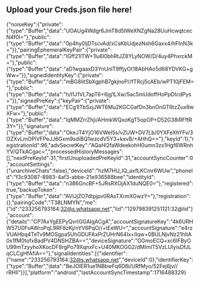 ## Upload your Creds.json file here!
{"noiseKey":{"private":{"type":"Buffer","data":"UOAUg4Wdgr6JmT8d5IWeXNZgNa28UuHcwqtcecN4f0I="},"public":{"type":"Buffer","data":"0p4hy0IjDTscvAd/xCsKbUdjezNsh6Gaxx4/hFInN3k="}},"pairingEphemeralKeyPair":{"private":{"type":"Buffer","data":"IGff21lTW+1lu6l0bhRtJZ8YLyNOW/D/4uy4PhxrckM="},"public":{"type":"Buffer","data":"aD1wgaaxD3YnUnlT9ffjyOt18AbHAo5d68YDVKG+gWw="}},"signedIdentityKey":{"private":{"type":"Buffer","data":"mBG8IitSbXgphB7gkjnoP//fTRcj5cAEb/wPT10jFEM="},"public":{"type":"Buffer","data":"h/l1J1VL7apT6+6jg1LXw/5ac5mUdoffHoPpDIcdPys="}},"signedPreKey":{"keyPair":{"private":{"type":"Buffer","data":"ECg1lTbSxjJWT6Mu2KGCGafDn3bnOnGT6tzZux9wXFw="},"public":{"type":"Buffer","data":"lqMMZrrZhji/AHmkWQxoKgT5opOP+D52G38iRFftR3Y="}},"signature":{"type":"Buffer","data":"OkeJT4YjO16VWeI5s/vZUW+DV7Lb/0YXFeXhYFv/3OZXvLmOPiVFPeJJ6Gxm9sdiBQ1wzcdV5Y3+kxvB/+AHhQ=="},"keyId":1},"registrationId":96,"advSecretKey":"AQaHl2faWdeekohH0umn3zs1Hgf6WRnhYV/QTkACgac=","processedHistoryMessages":[],"nextPreKeyId":31,"firstUnuploadedPreKeyId":31,"accountSyncCounter":0,"accountSettings":{"unarchiveChats":false},"deviceId":"hzM7HU_lQ_axfLKCmr6WUw","phoneId":"f3c93087-8983-4af3-abbe-21e936588bee","identityId":{"type":"Buffer","data":"n386GncBF+5JRsRXOjAX1duNQE0="},"registered":true,"backupToken":{"type":"Buffer","data":"AVIJjZO7dtpjpv0RAsTXrmXGwzY="},"registration":{},"pairingCode":"T38LNMYN","me":{"id":"233256793164:32@s.whatsapp.net","lid":"129798391251121:32@lid"},"account":{"details":"CP7AxYgEEPyQvrIGGAIgACgA","accountSignatureKey":"4k6URHW57U0FvAWroPqL9RF8zKj/nYV6PqO//+tEeWU=","accountSignature":"e4rzVUAHbq4TeTv9MOSgpa5UhGDUFAxPrZUHrN64Ix+IIqw+0BULNjvNz21hltA0x1fM0tofxBadPV4DNSHZBA==","deviceSignature":"GGmoECQ+xc6lFByOU99mTzyyhoXKocDF8rgPo79XqnxFc+U40MKOGG2/dMImlT5VzLUlyisDfJLqCLCgHfAfiA=="},"signalIdentities":[{"identifier":{"name":"233256793164:32@s.whatsapp.net","deviceId":0},"identifierKey":{"type":"Buffer","data":"BeJOlER1ue1NBbwFq6D6i/URfMyo/52Fej6jv//
rRHll"}}],"platform":"android","lastAccountSyncTimestamp":1716488329}
